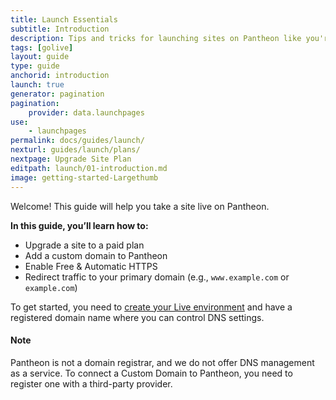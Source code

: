 ```yaml
---
title: Launch Essentials
subtitle: Introduction
description: Tips and tricks for launching sites on Pantheon like you're in a 55-foot tall jungle-walking robot exoskeleton, killin it.
tags: [golive]
layout: guide
type: guide
anchorid: introduction
launch: true
generator: pagination
pagination:
    provider: data.launchpages
use:
    - launchpages
permalink: docs/guides/launch/
nexturl: guides/launch/plans/
nextpage: Upgrade Site Plan
editpath: launch/01-introduction.md
image: getting-started-Largethumb
---
```

Welcome! This guide will help you take a site live on Pantheon.

**In this guide, you’ll learn how to:**

* Upgrade a site to a paid plan
* Add a custom domain to Pantheon
* Enable Free & Automatic HTTPS
* Redirect traffic to your primary domain (e.g., `www.example.com` or `example.com`)

To get started, you need to [create your Live environment](/docs/guides/getting-started/create-test-live/) and have a registered domain name where you can control DNS settings.

<div class="alert alert-info">
<h4 class="info">Note</h4>
Pantheon is not a domain registrar, and we do not offer DNS management as a service. To connect a Custom Domain to Pantheon, you need to register one with a third-party provider.
</div>

